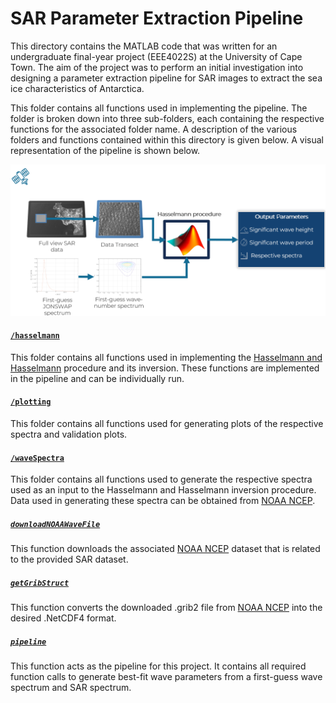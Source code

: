 # SAR Parameter Extraction Pipeline
This directory contains the MATLAB code that was written for an undergraduate final-year project (EEE4022S) at the University of Cape Town. The aim of the project was to perform an initial investigation into designing a parameter extraction pipeline for SAR images to extract the sea ice characteristics of Antarctica.

This folder contains all functions used in implementing the pipeline. The folder is broken down into three sub-folders, each containing the respective functions for the associated folder name. A description of the various folders and functions contained within this directory is given below. A visual representation of the pipeline is shown below.

![Pipeline visual overview](./docs/pipelineOverview.png)

#### [`/hasselmann`](./hasselmann)
This folder contains all functions used in implementing the [Hasselmann and Hasselmann](https://agupubs.onlinelibrary.wiley.com/doi/10.1029/91JC00302) procedure and its inversion. These functions are implemented in the pipeline and can be individually run.

#### [`/plotting`](./plotting)
This folder contains all functions used for generating plots of the respective spectra and validation plots.

#### [`/waveSpectra`](./waveSpectra)
This folder contains all functions used to generate the respective spectra used as an input to the Hasselmann and Hasselmann inversion procedure. Data used in generating these spectra can be obtained from [NOAA NCEP](https://nomads.ncep.noaa.gov/pub/data/nccf/com/gfs/prod/).

##### [`downloadNOAAWaveFile`](./downloadNOAAWaveFile.m)
This function downloads the associated [NOAA NCEP](https://nomads.ncep.noaa.gov/pub/data/nccf/com/gfs/prod/) dataset that is related to the provided SAR dataset.

##### [`getGribStruct`](./getGribStruct.m)
This function converts the downloaded .grib2 file from [NOAA NCEP](https://nomads.ncep.noaa.gov/pub/data/nccf/com/gfs/prod/) into the desired .NetCDF4 format.

##### [`pipeline`](./pipeline.mlx)
This function acts as the pipeline for this project. It contains all required function calls to generate best-fit wave parameters from a first-guess wave spectrum and SAR spectrum.
